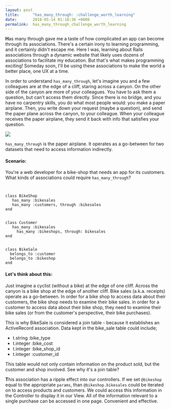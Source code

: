 ```yaml
---
layout: post
title:      "has_many_through: :challenge_worth_learning"
date:       2018-05-14 01:18:36 +0000
permalink:  has_many_through_challenge_worth_learning
---
```



**H**as many through gave me a taste of how complicated an app can become through its associations. There's a certain irony to learning programming, and it certainly didn't escape me. Here I was, learning about Rails associations through a dynamic website that likely uses dozens of associations to facilitate my education. But that's what makes programming exciting! Someday soon, I'll be using these associations to make the world a better place, one UX at a time.

In order to understand `has_many_through`, let's imagine you and a few colleagues are at the edge of a cliff, staring across a canyon. On the other side of the canyon are more of your colleagues. You have to ask them a question, but can't access them directly. Since there is no bridge, and you have no carpentry skills, you do what most people would: you make a paper airplane. Then, you write down your request (maybe a question), and send the paper plane across the canyon, to your colleague. When your colleague receives the paper airplane, they send it back with info that satisfies your question.

![](https://giphy.com/gifs/gif-art-stop-motion-uI5Gr6lTymcoM/embed)

`has_many_through` is the paper airplane. It operates as a go-between for two datasets that need to access information indirectly.

#### Scenario:

You're a web developer for a bike-shop that needs an app for its customers. What kinds of associations could require `has_many_through`? 

```


class BikeShop 
   has_many :bikesales
   has_many :customers, through :bikesales
end


class Customer 
   has_many :bikesales
	 has_many :bikeshops, through: bikesales
end


class BikeSale
  belongs_to :customer
  belongs_to :bikeshop
end
```

#### Let's think about this:

Just imagine a cyclist (without a bike) at the edge of one cliff. Across the canyon is a bike shop at the edge of another cliff. Bike sales (a.k.a. receipts) operate as a go-between. In order for a bike shop to access data about their customers, the bike shop needs to examine their bike sales. in order for a customer to access data about their bike shop, they need to examine their bike sales (or from the customer's perspective, their bike purchases).

This is why BikeSale is considered a join table - because it establishes an ActiveRecord association. Data kept in the bike_sale table could include;
   * t.string :bike_type
   * t.integer :bike_cost
   * t.integer :bike_shop_id
   * t.integer :customer_id 

This table would not only contain information on the product sold, but the customer and shop involved. See why it's a join table?

**T**his association has a ripple effect into our controllers. If we set `@bikeshop` equal to the appropriate `params`, than `@bikeshop.bikesales` could be iterated on to access products and customers. We could access this information in the Controller to display it in our View. All of the information relevant to a single purchase can be accessed in one page. Convenient and effective.

